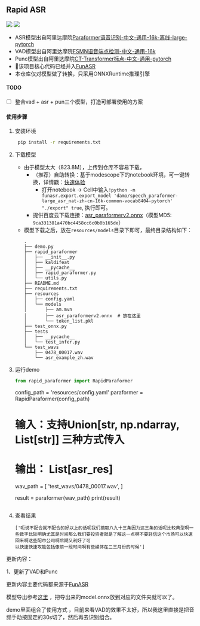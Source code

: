## Rapid ASR

<p align="left">
    <a href=""><img src="https://img.shields.io/badge/Python->=3.7,<=3.10-aff.svg"></a>
    <a href=""><img src="https://img.shields.io/badge/OS-Linux%2C%20Win%2C%20Mac-pink.svg"></a>
</p>

- ASR模型出自阿里达摩院[Paraformer语音识别-中文-通用-16k-离线-large-pytorch](https://www.modelscope.cn/models/damo/speech_paraformer-large_asr_nat-zh-cn-16k-common-vocab8404-pytorch/summary)
- VAD模型出自阿里达摩院[FSMN语音端点检测-中文-通用-16k](https://modelscope.cn/models/damo/speech_fsmn_vad_zh-cn-16k-common-pytorch/summary)
- Punc模型出自阿里达摩院[CT-Transformer标点-中文-通用-pytorch](https://modelscope.cn/models/damo/punc_ct-transformer_zh-cn-common-vocab272727-pytorch/summary)
- 🎉该项目核心代码已经并入[FunASR](https://github.com/alibaba-damo-academy/FunASR)
- 本仓库仅对模型做了转换，只采用ONNXRuntime推理引擎

#### TODO
- [ ] 整合vad + asr + pun三个模型，打造可部署使用的方案

#### 使用步骤
1. 安装环境
   ```bash
    pip install -r requirements.txt
   ```
2. 下载模型
   - 由于模型太大（823.8M），上传到仓库不容易下载，
        - （推荐）自助转换：基于modescope下的notebook环境，可一键转换，详情戳：[快速体验](https://www.modelscope.cn/models/damo/speech_paraformer-large_asr_nat-zh-cn-16k-common-vocab8404-pytorch/summary)
            - 打开notebook → Cell中输入`!python -m funasr.export.export_model 'damo/speech_paraformer-large_asr_nat-zh-cn-16k-common-vocab8404-pytorch' "./export" true`, 执行即可。
        - 提供百度云下载连接：[asr_paraformerv2.onnx](https://pan.baidu.com/s/1-nEf2eUpkzlcRqiYEwub2A?pwd=dcr3)（模型MD5: `9ca331381a470bc4458cc6c0b0b165de`）
   - 模型下载之后，放在`resources/models`目录下即可，最终目录结构如下：
        ```text
        .
        ├── demo.py
        ├── rapid_paraformer
        │   ├── __init__.py
        │   ├── kaldifeat
        │   ├── __pycache__
        │   ├── rapid_paraformer.py
        │   └── utils.py
        ├── README.md
        ├── requirements.txt
        ├── resources
        │   ├── config.yaml
        │   └── models
        │       ├── am.mvn
        │       ├── asr_paraformerv2.onnx  # 放在这里
        │       └── token_list.pkl
        ├── test_onnx.py
        ├── tests
        │   ├── __pycache__
        │   └── test_infer.py
        └── test_wavs
            ├── 0478_00017.wav
            └── asr_example_zh.wav
        ```

3. 运行demo
    ```python
    from rapid_paraformer import RapidParaformer
    ```


    config_path = 'resources/config.yaml'
    paraformer = RapidParaformer(config_path)
    
    # 输入：支持Union[str, np.ndarray, List[str]] 三种方式传入
    # 输出： List[asr_res]
    wav_path = [
        'test_wavs/0478_00017.wav',
    ]
    
    result = paraformer(wav_path)
    print(result)
    ```
4. 查看结果
   ```text
   ['呃说不配合就不配合的好以上的话呢我们摘取八九十三条因为这三条的话呢比较典型啊一些数字比较明确尤其是时间那么我们要投资者就是了解这一点啊不要轻信这个市场可以快速回来啊这些配市公司啊后期又利好了可
   以快速快速攻能包括像前一段时间啊有些媒体在二三月份的时候']
   ```

更新内容：

1、更新了VAD和Punc 

更新内容主要代码都来源于[FunASR](https://github.com/alibaba-damo-academy/FunASR) 

模型导出参考[这里](https://github.com/alibaba-damo-academy/FunASR/tree/main/funasr/export) ，把导出来的model.onnx放到对应的文件夹就可以了。

demo里面组合了使用方式 ，目前来看VAD的效果不太好，所以我这里直接是把音频手动按固定的30s切了，然后再去识别组合。


